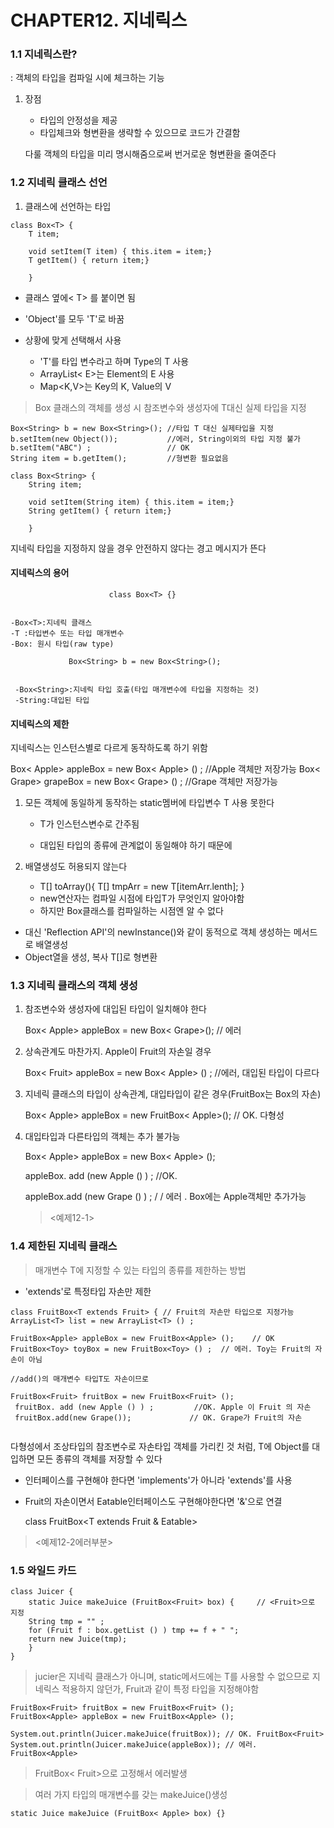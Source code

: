 # CHAPTER12. 지네릭스

### 1.1 지네릭스란?

: 객체의 타입을 컴파일 시에 체크하는 기능


 1. 장점
    - 타입의 안정성을 제공
    - 타입체크와 형변환을 생략할 수 있으므로 코드가 간결함 

     다룰 객체의 타입을 미리 명시해줌으로써 번거로운 형변환을 줄여준다


### 1.2 지네릭 클래스 선언

1. 클래스에 선언하는 타입
<ex>

```
class Box<T> {
    T item;

    void setItem(T item) { this.item = item;}
    T getItem() { return item;}

    }
```
- 클래스 옆에< T> 를 붙이면 됨
- 'Object'를 모두 'T'로 바꿈
- 상황에 맞게 선택해서 사용

    - 'T'를 타입 변수라고 하며 Type의 T 사용
    - ArrayList< E>는 Element의 E 사용
    - Map<K,V>는 Key의 K, Value의 V 
>Box 클래스의 객체를 생성 시 참조변수와 생성자에 T대신 실제 타입을 지정

```
Box<String> b = new Box<String>(); //타입 T 대신 실제타입을 지정
b.setItem(new Object());           //에러, String이외의 타입 지정 불가
b.setItem("ABC") ;                 // OK
String item = b.getItem();         //형변환 필요없음

```
<ex>

```
class Box<String> {
    String item;

    void setItem(String item) { this.item = item;}
    String getItem() { return item;}

    }
```

지네릭 타입을 지정하지 않을 경우 안전하지 않다는 경고 메시지가 뜬다

#### 지네릭스의 용어

```
                      class Box<T> {}


-Box<T>:지네릭 클래스
-T :타입변수 또는 타입 매개변수
-Box: 원시 타입(raw type)
```

```
             Box<String> b = new Box<String>(); 


 -Box<String>:지네릭 타입 호출(타입 매개변수에 타입을 지정하는 것)
 -String:대입된 타입          
```
#### 지네릭스의 제한
 지네릭스는 인스턴스별로 다르게 동작하도록 하기 위함

Box< Apple> appleBox = new Box< Apple> () ; //Apple 객체만 저장가능
Box< Grape> grapeBox = new Box< Grape> () ; //Grape 객체만 저장가능
    
1. 모든 객체에 동일하게 동작하는 static멤버에 타입변수 T 사용 못한다
   - T가 인스턴스변수로 간주됨

   - 대입된 타입의 종류에 관계없이 동일해야 하기 때문에

2. 배열생성도 허용되지 않는다

   - T[] toArray(){
    T[] tmpArr = new T[itemArr.lenth];
}
   - new연산자는 컴파일 시점에 타입T가 무엇인지 알아야함
   - 하지만 Box<T>클래스를 컴파일하는 시점엔 알 수 없다
 - 대신 'Reflection API'의 newInstance()와 같이 동적으로 객체 생성하는 메서드로 배열생성     
 -  Object열을 생성, 복사 T[]로 형변환
  
### 1.3 지네릭 클래스의 객체 생성
1. 참조변수와 생성자에 대입된 타입이 일치해야 한다

     Box< Apple> appleBox = new Box< Grape>();      // 에러

2. 상속관계도 마찬가지. Apple이 Fruit의 자손일 경우

    Box< Fruit> appleBox = new Box< Apple> () ; //에러, 대입된 타입이 다르다
3. 지네릭 클래스의 타입이 상속관계, 대입타입이 같은 경우(FruitBox는 Box의 자손)

     Box< Apple> appleBox = new FruitBox< Apple>(); // OK. 다형성
4. 대입타입과 다른타입의 객체는 추가 불가능

     Box< Apple> appleBox = new Box< Apple> ();
     
      appleBox. add (new Apple () ) ; //OK.
      
     appleBox.add (new Grape () ) ; / / 에러 . Box<Apple>에는 Apple객체만 추가가능

   >  <예제12-1>

### 1.4 제한된 지네릭 클래스
>매개변수 T에 지정할 수 있는 타입의 종류를 제한하는 방법
- 'extends'로 특정타입 자손만 제한
```
class FruitBox<T extends Fruit> { // Fruit의 자손만 타입으로 지정가능 
ArrayList<T> list = new ArrayList<T> () ;

FruitBox<Apple> appleBox = new FruitBox<Apple> ();    // OK 
FruitBox<Toy> toyBox = new FruitBox<Toy> () ;  // 에러. Toy는 Fruit의 자손이 아님

//add()의 매개변수 타입T도 자손이므로 

FruitBox<Fruit> fruitBox = new FruitBox<Fruit> ();
 fruitBox. add (new Apple () ) ;         //OK. Apple 이 Fruit 의 자손 
 fruitBox.add(new Grape());             // OK. Grape가 Fruit의 자손


```

다형성에서 조상타입의 참조변수로 자손타입 객체를 가리킨 것 처럼, T에 Object를 대입하면 모든 종류의 객체를 저장할 수 있다

- 인터페이스를 구현해야 한다면 'implements'가 아니라 'extends'를 사용
- Fruit의 자손이면서 Eatable인터페이스도 구현해야한다면 '&'으로 연결

  class FruitBox<T extends Fruit & Eatable>

><예제12-2에러부분>

### 1.5 와일드 카드


```
class Juicer { 
    static Juice makeJuice (FruitBox<Fruit> box) {     // <Fruit>으로 지정 
    String tmp = "" ; 
    for (Fruit f : box.getList () ) tmp += f + " ";
    return new Juice(tmp);
    }
}
```
>jucier은 지네릭 클래스가 아니며, static메서드에는 T를 사용할 수 없으므로 지네릭스 적용하지 않던가, Fruit과 같이 특정 타입을 지정해야함

```
FruitBox<Fruit> fruitBox = new FruitBox<Fruit> (); 
FruitBox<Apple> appleBox = new FruitBox<Apple> ();

System.out.println(Juicer.makeJuice(fruitBox)); // OK. FruitBox<Fruit>
System.out.println(Juicer.makeJuice(appleBox)); // 에러. FruitBox<Apple>

```

>FruitBox< Fruit>으로 고정해서 에러발생

>여러 가지 타입의 매개변수를 갖는 makeJuice()생성

    static Juice makeJuice (FruitBox< Apple> box) {}